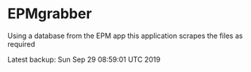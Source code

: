 # EPMgrabber
Using a database from the EPM app this application scrapes the files as required


Latest backup: Sun Sep 29 08:59:01 UTC 2019
